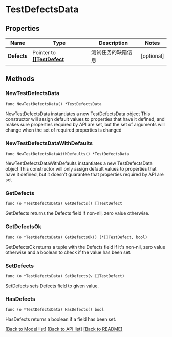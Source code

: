 # TestDefectsData

## Properties

Name | Type | Description | Notes
------------ | ------------- | ------------- | -------------
**Defects** | Pointer to [**[]TestDefect**](TestDefect.md) | 测试任务的缺陷信息 | [optional] 

## Methods

### NewTestDefectsData

`func NewTestDefectsData() *TestDefectsData`

NewTestDefectsData instantiates a new TestDefectsData object
This constructor will assign default values to properties that have it defined,
and makes sure properties required by API are set, but the set of arguments
will change when the set of required properties is changed

### NewTestDefectsDataWithDefaults

`func NewTestDefectsDataWithDefaults() *TestDefectsData`

NewTestDefectsDataWithDefaults instantiates a new TestDefectsData object
This constructor will only assign default values to properties that have it defined,
but it doesn't guarantee that properties required by API are set

### GetDefects

`func (o *TestDefectsData) GetDefects() []TestDefect`

GetDefects returns the Defects field if non-nil, zero value otherwise.

### GetDefectsOk

`func (o *TestDefectsData) GetDefectsOk() (*[]TestDefect, bool)`

GetDefectsOk returns a tuple with the Defects field if it's non-nil, zero value otherwise
and a boolean to check if the value has been set.

### SetDefects

`func (o *TestDefectsData) SetDefects(v []TestDefect)`

SetDefects sets Defects field to given value.

### HasDefects

`func (o *TestDefectsData) HasDefects() bool`

HasDefects returns a boolean if a field has been set.


[[Back to Model list]](../README.md#documentation-for-models) [[Back to API list]](../README.md#documentation-for-api-endpoints) [[Back to README]](../README.md)


